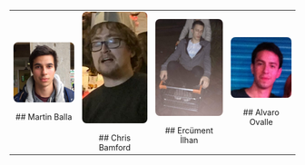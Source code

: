 <table width="500" border="0" cellpadding="5">

<tr>

<td align="center" valign="center">
<img style="border-radius: 8px;width: 200px;display: block; margin: 0 auto;" src="/martin.png" alt="archive footage" />
<br />
## Martin Balla
</td>

<td align="center" valign="center">
<img style="border-radius: 8px;width: 200px;display: block; margin: 0 auto;" src="/bamford.jpg" alt="archive footage" />
<br />
## Chris Bamford
</td>

<td align="center" valign="center">
<img style="border-radius: 8px;width: 200px;display: block; margin: 0 auto;" src="/ercument.jpg" alt="archive footage" />
<br />
## Ercüment İlhan
</td>

<td align="center" valign="center">
<img style="border-radius: 8px;width: 200px;display: block; margin: 0 auto;" src="/alvaro.jpg" alt="archive footage" />
<br />
## Alvaro Ovalle
</td>

</tr>

</table>